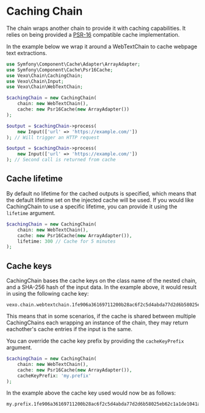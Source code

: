 # Caching Chain

The chain wraps another chain to provide it with caching capabilities. It relies on being provided a [PSR-16](https://www.php-fig.org/psr/psr-16/) compatible cache implementation.

In the example below we wrap it around a WebTextChain to cache webpage text extractions.

```php
use Symfony\Component\Cache\Adapter\ArrayAdapter;
use Symfony\Component\Cache\Psr16Cache;
use Vexo\Chain\CachingChain;
use Vexo\Chain\Input;
use Vexo\Chain\WebTextChain;

$cachingChain = new CachingChain(
    chain: new WebTextChain(),
    cache: new Psr16Cache(new ArrayAdapter())
);

$output = $cachingChain->process(
    new Input(['url' => 'https://example.com/'])
); // Will trigger an HTTP request

$output = $cachingChain->process(
    new Input(['url' => 'https://example.com/'])
); // Second call is returned from cache
```

## Cache lifetime

By default no lifetime for the cached outputs is specified, which means that the default lifetime set on the injected cache will be used. If you would like CachingChain to use a specific lifetime, you can provide it using the `lifetime` argument.

```php
$cachingChain = new CachingChain(
    chain: new WebTextChain(),
    cache: new Psr16Cache(new ArrayAdapter()),
    lifetime: 300 // Cache for 5 minutes
);
```

## Cache keys

CachingChain bases the cache keys on the class name of the nested chain, and a SHA-256 hash of the input data. In the example above, it would result in using the following cache key:

```
vexo.chain.webtextchain.1fe906a36169711200b28ac6f2c5d4abda77d2d6b58025eb62c1a1de1041a6f9
```

This means that in some scenarios, if the cache is shared between multiple CachingChains each wrapping an instance of the chain, they may return eachother's cache entries if the input is the same.

You can override the cache key prefix by providing the `cacheKeyPrefix` argument.

```php
$cachingChain = new CachingChain(
    chain: new WebTextChain(),
    cache: new Psr16Cache(new ArrayAdapter()),
    cacheKeyPrefix: 'my.prefix'
);
```

In the example above the cache key used would now be as follows:

```
my.prefix.1fe906a36169711200b28ac6f2c5d4abda77d2d6b58025eb62c1a1de1041a6f9
```
